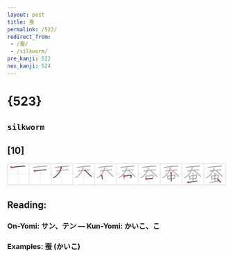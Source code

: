 ```yaml
---
layout: post
title: 蚕
permalink: /523/
redirect_from:
 - /蚕/
 - /silkworm/
pre_kanji: 522
nex_kanji: 524
---
```


# {523}

## `silkworm`

## [10]

<div class="stroke"><img src="../images/E89A95.png" /></div>

## Reading:

### On-Yomi: サン、テン &mdash; Kun-Yomi: かいこ、こ

### Examples: 蚕 (かいこ)
